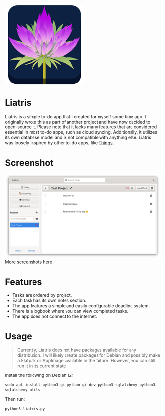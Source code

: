 ![](https://github.com/nixcapra/liatris/blob/main/media/icons/icon_256.png)
# Liatris
Liatris is a simple to-do app that I created for myself some time ago. I originally wrote this as part of another project and have now decided to open-source it. Please note that it lacks many features that are considered essential in most to-do apps, such as cloud syncing. Additionally, it utilizes its own database model and is not compatible with anything else. Liatris was loosely inspired by other to-do apps, like [Things](https://culturedcode.com/things/).

# Screenshot
![](https://github.com/nixcapra/liatris/blob/main/media/screenshots/adw_light_1.png)
[More screenshots here](https://github.com/nixcapra/liatris/tree/main/media/screenshots)

# Features
- Tasks are ordered by project.
- Each task has its own notes section.
- The app features a simple and easily configurable deadline system.
- There is a logbook where you can view completed tasks.
- The app does not connect to the internet.

# Usage
>Currently, Liatris does not have packages available for any distribution. I will likely create packages for Debian and possibly make a Flatpak or AppImage available in the future. However, you can still run it in its current state.

Install the following on Debian 12:

    sudo apt install python3-gi python-gi-dev python3-sqlalchemy python3-sqlalchemy-utils

Then run:

    python3 liatris.py
